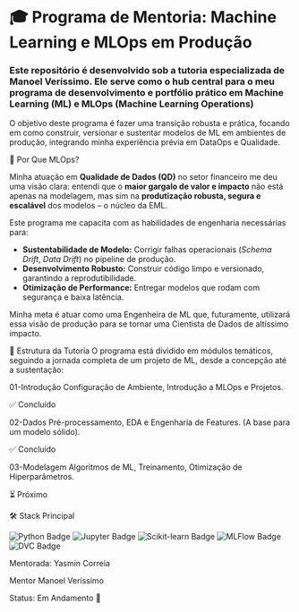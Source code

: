 # 🎓 Programa de Mentoria: Machine Learning e MLOps em Produção

### Este repositório é desenvolvido sob a tutoria especializada de Manoel Veríssimo. Ele serve como o hub central para o meu programa de desenvolvimento e portfólio prático em Machine Learning (ML) e MLOps (Machine Learning Operations)

O objetivo deste programa é fazer uma transição robusta e prática, focando em como construir, versionar e sustentar modelos de ML em ambientes de produção, integrando minha experiência prévia em DataOps e Qualidade.

🎯 Por Que MLOps?

Minha atuação em **Qualidade de Dados (QD)** no setor financeiro me deu uma visão clara: entendi que o **maior gargalo de valor e impacto** não está apenas na modelagem, mas sim na **produtização robusta, segura e escalável** dos modelos – o núcleo da EML.

Este programa me capacita com as habilidades de engenharia necessárias para:

* **Sustentabilidade de Modelo:** Corrigir falhas operacionais (*Schema Drift*, *Data Drift*) no pipeline de produção.
* **Desenvolvimento Robusto:** Construir código limpo e versionado, garantindo a reprodutibilidade.
* **Otimização de Performance:** Entregar modelos que rodam com segurança e baixa latência.

Minha meta é atuar como uma Engenheira de ML que, futuramente, utilizará essa visão de produção para se tornar uma Cientista de Dados de altíssimo impacto.

🧠 Estrutura da Tutoria
O programa está dividido em módulos temáticos, seguindo a jornada completa de um projeto de ML, desde a concepção até a sustentação:

01-Introdução	Configuração de Ambiente, Introdução a MLOps e Projetos.

✅ Concluído

02-Dados	Pré-processamento, EDA e Engenharia de Features. (A base para um modelo sólido).

✅ Concluído

03-Modelagem	Algoritmos de ML, Treinamento, Otimização de Hiperparâmetros.	

⏳ Próximo

🛠️ Stack Principal
<p align="left"> <img src="https://img.shields.io/badge/Python-3776AB?style=for-the-badge&logo=python&logoColor=white" alt="Python Badge"/> <img src="https://img.shields.io/badge/Jupyter%20Notebook-F37626?style=for-the-badge&logo=jupyter&logoColor=white" alt="Jupyter Badge"/> <img src="https://img.shields.io/badge/Scikit--learn-F7931E?style=for-the-badge&logo=scikit-learn&logoColor=white" alt="Scikit-learn Badge"/> <img src="https://img.shields.io/badge/MLflow-009688?style=for-the-badge&logo=mlflow&logoColor=white" alt="MLFlow Badge"/> <img src="https://img.shields.io/badge/DVC-13B765?style=for-the-badge&logo=dvc&logoColor=white" alt="DVC Badge"/> </p>

Mentorada: Yasmin Correia 

Mentor Manoel Veríssimo 

Status: Em Andamento 📅
